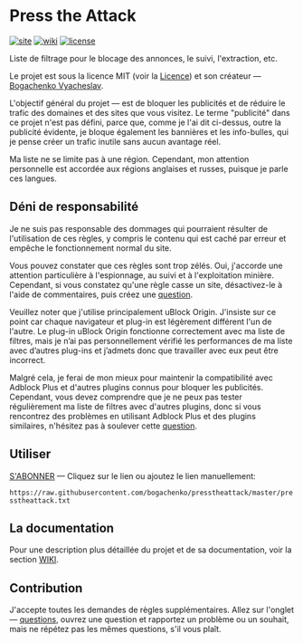 <!--
This file is part of the Press the Attack project,
Copyright (c) 2018 Bogachenko Vyacheslav

Press the Attack is a free project: you can distribute it and/or modify
it in accordance with the MIT license published by the Massachusetts Institute of Technology.

The Press the Attack project is distributed in the hope that it will be useful,
and is provided "AS IS", WITHOUT ANY WARRANTY, EXPRESSLY EXPRESSED OR IMPLIED.
WE ARE NOT RESPONSIBLE FOR ANY DAMAGES DUE TO THE USE OF THIS PROJECT OR ITS PARTS.
For more information, see the MIT license.

Author: Bogachenko Vyacheslav <https://github.com/bogachenko>
Email: bogachenkove@gmail.com
Github: https://github.com/bogachenko/presstheattack/
Last modified: 27 November 2018
License: MIT <https://github.com/bogachenko/presstheattack/blob/master/LICENSE.md>
Problem reports: https://github.com/bogachenko/presstheattack/issues
Title: README.fr-FR.md
URL: https://raw.githubusercontent.com/bogachenko/presstheattack/master/README.fr-FR.md
Wiki: https://github.com/bogachenko/presstheattack/wiki

Download the entire Press the Attack project at https://github.com/bogachenko/presstheattack/archive/master.zip -->

# Press the Attack
[![site](https://img.shields.io/badge/site-up-%233fb912.svg)](https://bogachenko.github.io/presstheattack/)
[![wiki](https://img.shields.io/badge/wiki-up-%233fb912.svg)](https://github.com/bogachenko/presstheattack/wiki)
[![license](https://img.shields.io/badge/license-MIT-%233fb912.svg)](https://raw.githubusercontent.com/bogachenko/presstheattack/master/LICENSE.md)

Liste de filtrage pour le blocage des annonces, le suivi, l'extraction, etc.

Le projet est sous la licence MIT (voir la [Licence](https://raw.githubusercontent.com/bogachenko/presstheattack/master/LICENSE.md)) et son créateur — [Bogachenko Vyacheslav](https://github.com/bogachenko).

L'objectif général du projet — est de bloquer les publicités et de réduire le trafic des domaines et des sites que vous visitez.
Le terme "publicité" dans ce projet n'est pas défini, parce que, comme je l'ai dit ci-dessus, outre la publicité évidente, je bloque également les bannières et les info-bulles, qui je pense créer un trafic inutile sans aucun avantage réel.

Ma liste ne se limite pas à une région. Cependant, mon attention personnelle est accordée aux régions anglaises et russes, puisque je parle ces langues.

## Déni de responsabilité

Je ne suis pas responsable des dommages qui pourraient résulter de l'utilisation de ces règles, y compris le contenu qui est caché par erreur et empêche le fonctionnement normal du site.

Vous pouvez constater que ces règles sont trop zélés. Oui, j'accorde une attention particulière à l'espionnage, au suivi et à l'exploitation minière.
Cependant, si vous constatez qu'une règle casse un site, désactivez-le à l'aide de commentaires, puis créez une [question](https://github.com/bogachenko/presstheattack/issues).

Veuillez noter que j'utilise principalement uBlock Origin. J'insiste sur ce point car chaque navigateur et plug-in est légèrement différent l'un de l'autre. Le plug-in uBlock Origin fonctionne correctement avec ma liste de filtres, mais je n’ai pas personnellement vérifié les performances de ma liste avec d’autres plug-ins et j’admets donc que travailler avec eux peut être incorrect.

Malgré cela, je ferai de mon mieux pour maintenir la compatibilité avec Adblock Plus et d'autres plugins connus pour bloquer les publicités. Cependant, vous devez comprendre que je ne peux pas tester régulièrement ma liste de filtres avec d'autres plugins, donc si vous rencontrez des problèmes en utilisant Adblock Plus et des plugins similaires, n'hésitez pas à soulever cette [question](https://github.com/bogachenko/presstheattack/issues).

## Utiliser

[S'ABONNER](https://subscribe.adblockplus.org/?location=https%3A%2F%2Fraw.githubusercontent.com%2Fbogachenko%2Fpresstheattack%2Fmaster%2Fpresstheattack.txt&title=Press%20the%20Attack) — Cliquez sur le lien ou ajoutez le lien manuellement:

`https://raw.githubusercontent.com/bogachenko/presstheattack/master/presstheattack.txt`

## La documentation

Pour une description plus détaillée du projet et de sa documentation, voir la section [WIKI](https://github.com/bogachenko/presstheattack/wiki).

## Contribution

J'accepte toutes les demandes de règles supplémentaires. Allez sur l'onglet — [questions](https://github.com/bogachenko/presstheattack/issues), ouvrez une question et rapportez un problème ou un souhait, mais ne répétez pas les mêmes questions, s'il vous plaît.